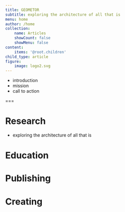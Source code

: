 ```yaml
---
title: GEOMETOR
subtitle: exploring the architecture of all that is
menu: home
author: /home
collection:
    name: Articles
    showCount: false
    showMenu: false
content:
    items: '@root.children'
child_type: article
figure:
    image: logo2.svg
---
```


- introduction
- mission
- call to action

===

# Research

- exploring the architecture of all that is

# Education

# Publishing

# Creating
